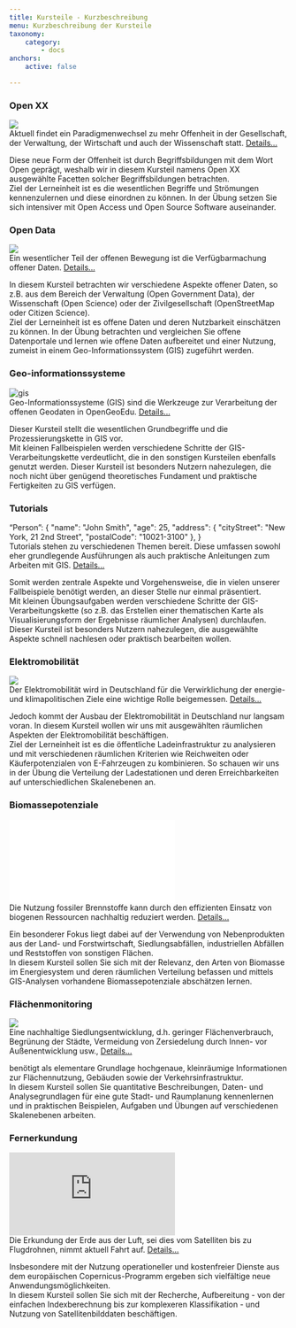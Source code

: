 ```yaml
---
title: Kursteile - Kurzbeschreibung
menu: Kurzbeschreibung der Kursteile
taxonomy:
    category:
        - docs
anchors:
    active: false

---
```

<div class="container">
    <div class="row flex-wrap card-group">
        <div class="card" id="openxx">
            <h3 class="text-center">
                Open XX
            </h3>
            <a href="https://www.youtube.com/watch?v=ptBpbXDczRU">
                <img class="img-fluid" src="/images/videos/oge_teaser_openxx4.png">
            </a>
            <div class="card-body text-justify">
                Aktuell findet ein Paradigmenwechsel zu mehr Offenheit in der Gesellschaft, der Verwaltung, der Wirtschaft und auch der Wissenschaft
                statt.
                <a href="#" data-toggle="collapse" data-target="#openxdetails">Details...</a>
                <p id="openxdetails" class="collapse text-justify">
                    Diese neue Form der Offenheit ist durch Begriffsbildungen mit dem Wort Open geprägt, weshalb wir in diesem Kursteil namens
                    Open XX ausgewählte Facetten solcher Begriffsbildungen betrachten.
                    <br> Ziel der Lerneinheit ist es die wesentlichen Begriffe und Strömungen kennenzulernen und diese einordnen
                    zu können. In der Übung setzen Sie sich intensiver mit Open Access und Open Source Software auseinander.
                </p>
            </div>
        </div>
        <div class="card" id="opendata">
            <h3 class="text-center">Open Data</h3>
            <a href="https://www.youtube.com/watch?v=PQ-d0F281Uo">
                <img class="img-fluid" src="/images/videos/oge_teaser_opendata2.png">
            </a>
            <div class="card-body text-justify">
                Ein wesentlicher Teil der offenen Bewegung ist die Verfügbarmachung offener Daten.
                <a href="#" data-toggle="collapse" data-target="#oddetails">Details...</a>
                <p id="oddetails" class="collapse text-justify">
                    In diesem Kursteil betrachten wir verschiedene Aspekte offener Daten, so z.B. aus dem Bereich der Verwaltung (Open Government
                    Data), der Wissenschaft (Open Science) oder der Zivilgesellschaft (OpenStreetMap oder Citizen Science).
                    <br> Ziel der Lerneinheit ist es offene Daten und deren Nutzbarkeit einschätzen zu können. In der Übung betrachten
                    und vergleichen Sie offene Datenportale und lernen wie offene Daten aufbereitet und einer Nutzung, zumeist
                    in einem Geo-Informationssystem (GIS) zugeführt werden.
                </p>
            </div>
        </div>
        <div class="card" id="gis">
            <h3 class="text-center">Geo-informationssysteme</h3>
            <img class="img-fluid" src="https://www.opengeoedu.de/learn/user/pages/09.GIS/01.vorlesung/07.GIS-Produkte/GIS22.png" alt="gis">
            <div class="card-body text-justify">
                Geo-Informationssysteme (GIS) sind die Werkzeuge zur Verarbeitung der offenen Geodaten in OpenGeoEdu.
                <a href="#" data-toggle="collapse" data-target="#gisdetails">Details...</a>
                <p id="gisdetails" class="collapse text-justify">
                    Dieser Kursteil stellt die wesentlichen Grundbegriffe und die Prozessierungskette in GIS vor.
                    <br> Mit kleinen Fallbeispielen werden verschiedene Schritte der GIS-Verarbeitungskette verdeutlicht, die
                    in den sonstigen Kursteilen ebenfalls genutzt werden. Dieser Kursteil ist besonders Nutzern nahezulegen,
                    die noch nicht über genügend theoretisches Fundament und praktische Fertigkeiten zu GIS verfügen.
                </p>
            </div>
        </div>
        <div class="card" id="tutorials">
            <h3 class="text-center">Tutorials</h3>
            <div markdown="1">
            “Person”: {
              "name": "John Smith",
              "age": 25,
              "address": {
                "cityStreet": "New York, 21 2nd Street",
                "postalCode": "10021-3100"
                },
            }
            </div>
            <div class="card-body text-justify">
                Tutorials stehen zu verschiedenen Themen bereit. Diese umfassen sowohl eher grundlegende Ausführungen als auch praktische
                Anleitungen zum Arbeiten mit GIS.
                <a href="#" data-toggle="collapse" data-target="#tutdetails">Details...</a>
                <p id="tutdetails" class="collapse text-justify">
                    Somit werden zentrale Aspekte und Vorgehensweise, die in vielen unserer Fallbeispiele benötigt werden, an dieser Stelle nur
                    einmal präsentiert.
                    <br> Mit kleinen Übungsaufgaben werden verschiedene Schritte der GIS-Verarbeitungskette (so z.B. das Erstellen
                    einer thematischen Karte als Visualisierungsform der Ergebnisse räumlicher Analysen) durchlaufen. Dieser
                    Kursteil ist besonders Nutzern nahezulegen, die ausgewählte Aspekte schnell nachlesen oder praktisch
                    bearbeiten wollen.
                </p>
            </div>
        </div>
        </div>
        <div class="row flex-wrap card-group">
            <div class="card" id="eMob">
                <h3 class="text-center">
                    Elektromobilität
                </h3>
                <a href="https://youtu.be/rEB3Oti20CI?list=PL-444vjL1sW0FROQEQ1pHG1M5hl8z9fcJ">
                    <img class="img-fluid" src="../../../images/videos/teaser_emob.png">
                </a>
                <div class="card-body text-justify">
                    Der Elektromobilität wird in Deutschland für die Verwirklichung der energie- und klimapolitischen Ziele eine wichtige Rolle
                    beigemessen.
                    <a href="#" data-toggle="collapse" data-target="#emobdetails">Details...</a>
                    <p id="emobdetails" class="collapse text-justify">
                        Jedoch kommt der Ausbau der Elektromobilität in Deutschland nur langsam voran. In diesem Kursteil wollen wir uns mit ausgewählten
                        räumlichen Aspekten der Elektromobilität beschäftigen.
                        <br> Ziel der Lerneinheit ist es die öffentliche Ladeinfrastruktur zu analysieren und mit verschiedenen
                        räumlichen Kriterien wie Reichweiten oder Käuferpotenzialen von E-Fahrzeugen zu kombinieren. So schauen
                        wir uns in der Übung die Verteilung der Ladestationen und deren Erreichbarkeiten auf unterschiedlichen
                        Skalenebenen an.
                    </p>
                </div>
            </div>
            <div class="card" id="biomasse">
                <h3 class="text-center">
                    Biomassepotenziale
                </h3>
                <div class="embed-responsive embed-responsive-16by9">
                    <iframe class="embed-responsive-item" src="//slides.com/al-z/deck/embed" scrolling="no" frameborder="0" webkitallowfullscreen
                        mozallowfullscreen allowfullscreen></iframe>
                </div>
                <div class="card-body text-justify">
                    Die Nutzung fossiler Brennstoffe kann durch den effizienten Einsatz von biogenen Ressourcen nachhaltig reduziert werden.
                    <a href="#" data-toggle="collapse" data-target="#biomdetails">Details...</a>
                    <p id="biomdetails" class="collapse text-justify">
                        Ein besonderer Fokus liegt dabei auf der Verwendung von Nebenprodukten aus der Land- und Forstwirtschaft, Siedlungsabfällen,
                        industriellen Abfällen und Reststoffen von sonstigen Flächen.
                        <br>In diesem Kursteil sollen Sie sich mit der Relevanz, den Arten von Biomasse im Energiesystem und
                        deren räumlichen Verteilung befassen und mittels GIS-Analysen vorhandene Biomassepotenziale abschätzen
                        lernen.
                    </p>
                </div>
            </div>
            <div class="card" id="flaechenmoni">
                <h3 class="text-center">
                    Flächenmonitoring
                </h3>
                <img class="img-fluid" src="/images/ioerstandderforschung.png">
                <div class="card-body text-justify">
                    Eine nachhaltige Siedlungsentwicklung, d.h. geringer Flächenverbrauch, Begrünung der Städte, Vermeidung von Zersiedelung
                    durch Innen- vor Außenentwicklung usw.,
                    <a href="#" data-toggle="collapse" data-target="#monidetails">Details...</a>
                    <p id="monidetails" class="collapse text-justify">
                        benötigt als elementare Grundlage hochgenaue, kleinräumige Informationen zur Flächennutzung, Gebäuden sowie der Verkehrsinfrastruktur.
                        <br> In diesem Kursteil sollen Sie quantitative Beschreibungen, Daten- und Analysegrundlagen für eine
                        gute Stadt- und Raumplanung kennenlernen und in praktischen Beispielen, Aufgaben und Übungen auf
                        verschiedenen Skalenebenen arbeiten.
                    </p>
                </div>
            </div>
            <div class="card" id="fernerkundung">
                <h3 class="text-center">
                    Fernerkundung
                </h3>
                <div class="embed-responsive embed-responsive-16by9">
                    <iframe class="embed-responsive-item" src="https://h5p.org/h5p/embed/278768" scrolling="no" frameborder="0" webkitallowfullscreen
                        mozallowfullscreen allowfullscreen></iframe>
                </div>
                <div class="card-body text-justify">
                    Die Erkundung der Erde aus der Luft, sei dies vom Satelliten bis zu Flugdrohnen, nimmt aktuell Fahrt auf.
                    <a href="#" data-toggle="collapse" data-target="#geovisdetails">Details...</a>
                    <p id="geovisdetails" class="collapse text-justify">
                        Insbesondere mit der Nutzung operationeller und kostenfreier Dienste aus dem europäischen Copernicus-Programm ergeben sich
                        vielfältige neue Anwendungsmöglichkeiten.
                        <br> In diesem Kursteil sollen Sie sich mit der Recherche, Aufbereitung - von der einfachen Indexberechnung
                        bis zur komplexeren Klassifikation - und Nutzung von Satellitenbilddaten beschäftigen.
                    </p>
                </div>
            </div>
        </div>
    </div>
</div>

